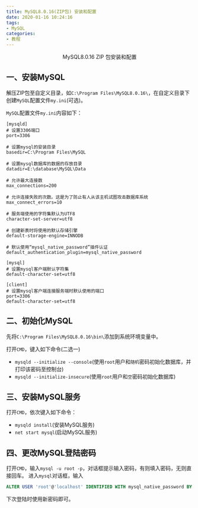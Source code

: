 ```yaml
---
title: MySQL8.0.16(ZIP包) 安装和配置
date: 2020-01-16 10:24:16
tags:
- MySQL
categories:
- 教程
---
```


<div style="text-align: center;">MySQL8.0.16 ZIP 包安装和配置</div>
<!-- more -->

## 一、安装MySQL

解压ZIP包至自定义目录，如`C:\Program Files\MySQL8.0.16\`，在自定义目录下创建`MySQL`配置文件`my.ini`(可选)。

`MySQL`配置文件`my.ini`内容如下：

```
[mysqld]
# 设置3306端口
port=3306

# 设置mysql的安装目录
basedir=C:\Program Files\MySQL

# 设置mysql数据库的数据的存放目录
datadir=E:\database\MySQL\Data

# 允许最大连接数
max_connections=200

# 允许连接失败的次数。这是为了防止有人从该主机试图攻击数据库系统
max_connect_errors=10

# 服务端使用的字符集默认为UTF8
character-set-server=utf8

# 创建新表时将使用的默认存储引擎
default-storage-engine=INNODB

# 默认使用“mysql_native_password”插件认证
default_authentication_plugin=mysql_native_password

[mysql]
# 设置mysql客户端默认字符集
default-character-set=utf8

[client]
# 设置mysql客户端连接服务端时默认使用的端口
port=3306
default-character-set=utf8
```

## 二、初始化MySQL

先将`C:\Program Files\MySQL8.0.16\bin\`添加到系统环境变量中。

打开`CMD`，键入如下命令(二选一)

- `mysqld --initialize --console`(使用`root`用户和`随机`密码初始化数据库，并打印该密码至控制台)
- `mysqld --initialize-insecure`(使用`root`用户和`空`密码初始化数据库)

## 三、安装MySQL服务

打开`CMD`，依次键入如下命令：

- `mysqld install`(安装MySQL服务)
- `net start mysql`(启动MySQL服务)

## 四、更改MySQL登陆密码

打开`CMD`，输入`mysql -u root -p`，对话框提示输入密码，有则填入密码，无则直接回车。
进入`mysql`对话框，输入

```SQL
ALTER USER 'root'@'localhost' IDENTIFIED WITH mysql_native_password BY '新密码';
```

下次登陆时使用新密码即可。